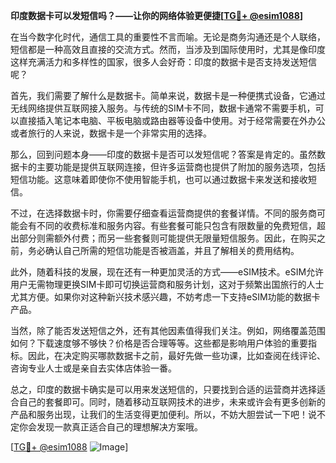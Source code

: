 **印度数据卡可以发短信吗？——让你的网络体验更便捷[[TG💪+ @esim1088](https://t.me/s/esim1088)]**

在当今数字化时代，通信工具的重要性不言而喻。无论是商务沟通还是个人联络，短信都是一种高效且直接的交流方式。然而，当涉及到国际使用时，尤其是像印度这样充满活力和多样性的国家，很多人会好奇：印度的数据卡是否支持发送短信呢？

首先，我们需要了解什么是数据卡。简单来说，数据卡是一种便携式设备，它通过无线网络提供互联网接入服务。与传统的SIM卡不同，数据卡通常不需要手机，可以直接插入笔记本电脑、平板电脑或路由器等设备中使用。对于经常需要在外办公或者旅行的人来说，数据卡是一个非常实用的选择。

那么，回到问题本身——印度的数据卡是否可以发短信呢？答案是肯定的。虽然数据卡的主要功能是提供互联网连接，但许多运营商也提供了附加的服务选项，包括短信功能。这意味着即使你不使用智能手机，也可以通过数据卡来发送和接收短信。

不过，在选择数据卡时，你需要仔细查看运营商提供的套餐详情。不同的服务商可能会有不同的收费标准和服务内容。有些套餐可能只包含有限数量的免费短信，超出部分则需额外付费；而另一些套餐则可能提供无限量短信服务。因此，在购买之前，务必确认自己所需的短信功能是否被涵盖，并且了解相关的费用结构。

此外，随着科技的发展，现在还有一种更加灵活的方式——eSIM技术。eSIM允许用户无需物理更换SIM卡即可切换运营商和服务计划，这对于频繁出国旅行的人士尤其方便。如果你对这种新兴技术感兴趣，不妨考虑一下支持eSIM功能的数据卡产品。

当然，除了能否发送短信之外，还有其他因素值得我们关注。例如，网络覆盖范围如何？下载速度够不够快？价格是否合理等等。这些都是影响用户体验的重要指标。因此，在决定购买哪款数据卡之前，最好先做一些功课，比如查阅在线评论、咨询专业人士或是亲自去实体店体验一番。

总之，印度的数据卡确实是可以用来发送短信的，只要找到合适的运营商并选择适合自己的套餐即可。同时，随着移动互联网技术的进步，未来或许会有更多创新的产品和服务出现，让我们的生活变得更加便利。所以，不妨大胆尝试一下吧！说不定你会发现一款真正适合自己的理想解决方案哦。

[[TG💪+ @esim1088](https://t.me/s/esim1088) ![Image](https://i.postimg.cc/4NQfJmqS/Snipaste-2025-05-13-00-14-12.png)]